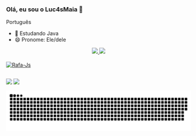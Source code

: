 ### Olá, eu sou o Luc4sMaia 👋

Português

- 🌱 Estudando Java
- 😄 Pronome: Ele/dele


<div align="center">
  <a href="https://github.com/Luc4sMaia">
  <img height="147em" src="https://github-readme-stats.vercel.app/api?username=Luc4sMaia&show_icons=true&theme=dracula&include_all_commits=true&count_private=true"/>
  <img height="147em" src="https://github-readme-stats.vercel.app/api/top-langs/?username=Luc4sMaia&layout=compact&langs_count=7&theme=dracula"/>
</div>
  
<div style="display: inline_block"><br>
<img align="center" alt="Rafa-Js" height="30" width="40" src="https://cdn.jsdelivr.net/gh/devicons/devicon/icons/java/java-original.svg" />          
</div>
       
##
  
<div>
 <a href="https://github.com/Luc4sMaia" target="_blank"><img src="https://img.shields.io/badge/Discord-7289DA?style=for-the-badge&logo=discord&logoColor=white" target="_blank"></a> 
  <a href="https://github.com/Luc4sMaia" target="_blank"><img src="https://img.shields.io/badge/-LinkedIn-%230077B5?style=for-the-badge&logo=linkedin&logoColor=white" target="_blank"></a> 
  
   ![Snake animation](https://github.com/Luc4sMaia/Luc4sMaia/blob/output/github-contribution-grid-snake.svg)
  
  
</div>
    
  
            
        
          
            
          
          
